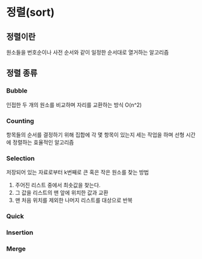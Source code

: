# 정렬(sort)

## 정렬이란
원소들을 번호순이나 사전 순서와 같이 일정한 순서대로 열거하는 알고리즘


## 정렬 종류
### Bubble
인접한 두 개의 원소를 비교하며 자리를 교환하는 방식
O(n^2)


### Counting
항목들의 순서를 결정하기 위해 집합에 각 몇 항목이 있는지 세는 작업을 하며 선형 시간에 정렬하는 효율적인 알고리즘


### Selection
저장되어 있는 자료로부터 k번째로 큰 혹은 작은 원소를 찾는 방법
1. 주어진 리스트 중에서 최솟값을 찾는다.
2. 그 값을 리스트의 맨 앞에 위치한 값과 교환
3. 맨 처음 위치를 제외한 나머지 리스트를 대상으로 반복


### Quick

### Insertion
### Merge
